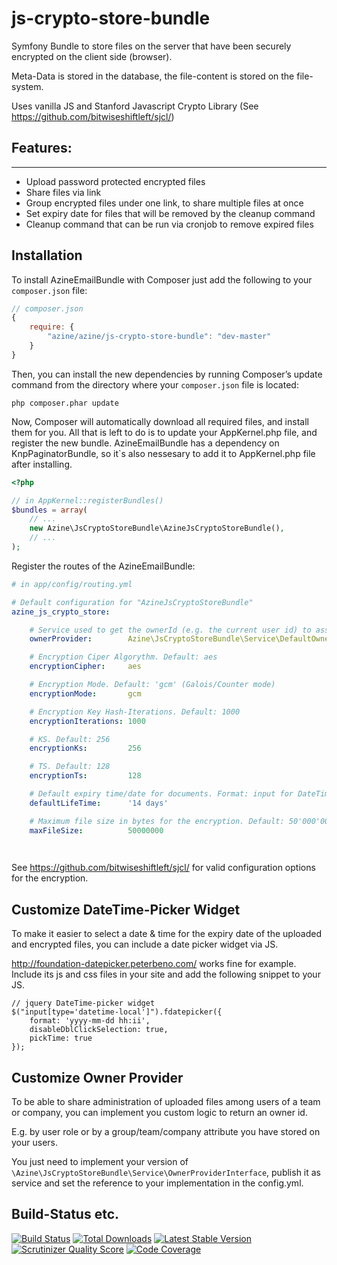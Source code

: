 # js-crypto-store-bundle
Symfony Bundle to store files on the server that have been securely encrypted on the client side (browser).

Meta-Data is stored in the database, the file-content is stored on the file-system.

Uses vanilla JS and Stanford Javascript Crypto Library (See https://github.com/bitwiseshiftleft/sjcl/)

## Features:
---------

- Upload password protected encrypted files
- Share files via link 
- Group encrypted files under one link, to share multiple files at once 
- Set expiry date for files that will be removed by the cleanup command
- Cleanup command that can be run via cronjob to remove expired files

## Installation
To install AzineEmailBundle with Composer just add the following to your `composer.json` file:

```javascript
// composer.json
{
    require: {
        "azine/azine/js-crypto-store-bundle": "dev-master"
    }
}
```
Then, you can install the new dependencies by running Composer’s update command from 
the directory where your `composer.json` file is located:

```
php composer.phar update
```
Now, Composer will automatically download all required files, and install them for you. 
All that is left to do is to update your AppKernel.php file, and register the new bundle.
AzineEmailBundle has a dependency on KnpPaginatorBundle, so it`s also nessesary to add it to AppKernel.php 
file after installing.


```php
<?php

// in AppKernel::registerBundles()
$bundles = array(
    // ...
    new Azine\JsCryptoStoreBundle\AzineJsCryptoStoreBundle(),
    // ...
);
```

Register the routes of the AzineEmailBundle:

```yml
# in app/config/routing.yml

# Default configuration for "AzineJsCryptoStoreBundle"
azine_js_crypto_store:

    # Service used to get the ownerId (e.g. the current user id) to associate uploaded files with the current user. All files with the same owner_id as provided by this service will be shown on the dashboard
    ownerProvider:        Azine\JsCryptoStoreBundle\Service\DefaultOwnerProvider

    # Encryption Ciper Algorythm. Default: aes
    encryptionCipher:     aes

    # Encryption Mode. Default: 'gcm' (Galois/Counter mode)
    encryptionMode:       gcm

    # Encryption Key Hash-Iterations. Default: 1000
    encryptionIterations: 1000

    # KS. Default: 256
    encryptionKs:         256

    # TS. Default: 128
    encryptionTs:         128

    # Default expiry time/date for documents. Format: input for DateTime(). Default: '14 days'
    defaultLifeTime:      '14 days'

    # Maximum file size in bytes for the encryption. Default: 50'000'000 = 50mb
    maxFileSize:          50000000

    
```

See https://github.com/bitwiseshiftleft/sjcl/ for valid configuration options for the encryption.

## Customize DateTime-Picker Widget
To make it easier to select a date & time for the expiry date of the uploaded and encrypted files, you can include a date picker widget via JS.

http://foundation-datepicker.peterbeno.com/ works fine for example. Include its js and css files in your site and add the following snippet to your JS.
```
// jquery DateTime-picker widget 
$("input[type='datetime-local']").fdatepicker({
    format: 'yyyy-mm-dd hh:ii',
    disableDblClickSelection: true,
    pickTime: true
});
```

## Customize Owner Provider
To be able to share administration of uploaded files among users of a team or company, you can implement you custom logic to return an owner id.

E.g. by user role or by a group/team/company attribute you have stored on your users. 

You just need to implement your version of `\Azine\JsCryptoStoreBundle\Service\OwnerProviderInterface`, publish it as service and set the reference to your implementation in the config.yml.



## Build-Status etc.
[![Build Status](https://travis-ci.org/azine/js-crypto-store-bundle.png)](https://travis-ci.org/azine/js-crypto-store-bundle) 
[![Total Downloads](https://poser.pugx.org/azine/js-crypto-store-bundle/downloads.png)](https://packagist.org/packages/azine/js-crypto-store-bundle) 
[![Latest Stable Version](https://poser.pugx.org/azine/js-crypto-store-bundle/v/stable.png)](https://packagist.org/packages/azine/js-crypto-store-bundle) 
[![Scrutinizer Quality Score](https://scrutinizer-ci.com/g/azine/js-crypto-store-bundle/badges/quality-score.png?s=6190311a47fa9ab8cfb45bfce5c5dcc49fc75256)](https://scrutinizer-ci.com/g/azine/js-crypto-store-bundle/) 
[![Code Coverage](https://scrutinizer-ci.com/g/azine/js-crypto-store-bundle/badges/coverage.png?s=57b026ec89fdc0767c1255c4a23b9e87a337a205)](https://scrutinizer-ci.com/g/azine/js-crypto-store-bundle/) 
